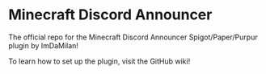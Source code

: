 # Minecraft Discord Announcer

The official repo for the Minecraft Discord Announcer Spigot/Paper/Purpur plugin by ImDaMilan!

To learn how to set up the plugin, visit the GitHub wiki!
